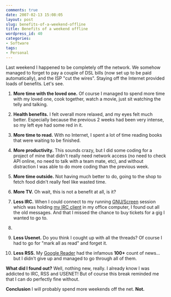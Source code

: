 ```yaml
---
comments: true
date: 2007-02-13 15:08:05
layout: post
slug: benefits-of-a-weekend-offline
title: Benefits of a weekend offline
wordpress_id: 40
categories:
- Software
tags:
- Personal
---
```


Last weekend I happened to be completely off the network. We somehow managed to forget to pay a couple of DSL bills (now set up to be paid automatically), and the ISP "cut the wires". Staying off the Internet provided loads of benefits. Let's see.






  1. **More time with the loved one.** Of course I managed to spend more time with my loved one, cook together, watch a movie, just sit watching the telly and talking.


  2. **Health benefits.** I felt overall more relaxed, and my eyes felt much better. Especially because the previous 2 weeks had been very intense, so my left eye had some red in it.


  3. **More time to read.** With no Internet, I spent a lot of time reading books that were waiting to be finished.


  4. **More productivity.** This sounds crazy, but I did some coding for a project of mine that didn't really need network access (no need to check API online, no need to talk with a team mate, etc), and without distraction I was able to do more coding than the previous week.


  5. **More time outside.** Not having much better to do, going to the shop to fetch food didn't really feel like wasted time.


  6. **More TV.** Oh wait, this is not a benefit at all, is it?


  7. **Less IRC.** When I could connect to my running [GNU/Screen](www.gnu.org/software/screen/) session which was holding [my IRC client](http://www.irssi.org/) in my office computer, I found out all the old messages. And that I missed the chance to buy tickets for a gig I wanted to go to.
  8. 

  9. **Less Usenet.** Do you think I cought up with all the threads? Of course I had to go for "mark all as read" and forget it.


  10. **Less RSS.** My [Google Reader](http://www.google.com/reader/) had the infamous **100+** count of news... but I didn't give up and managed to go through all of them.





**What did I found out?**
Well, nothing new, really. I already know I was addicted to IRC, RSS and USENET! But of course this break reminded me that I can do perfectly fine without.






**Conclusion**
I will probably spend more weekends off the net. **Not.**
